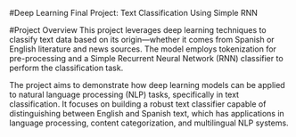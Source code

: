 #Deep Learning Final Project: Text Classification Using Simple RNN


#Project Overview
This project leverages deep learning techniques to classify text data based on its origin—whether it comes from Spanish or English literature and news sources. The model employs tokenization for pre-processing and a Simple Recurrent Neural Network (RNN) classifier to perform the classification task.

The project aims to demonstrate how deep learning models can be applied to natural language processing (NLP) tasks, specifically in text classification. It focuses on building a robust text classifier capable of distinguishing between English and Spanish text, which has applications in language processing, content categorization, and multilingual NLP systems.
